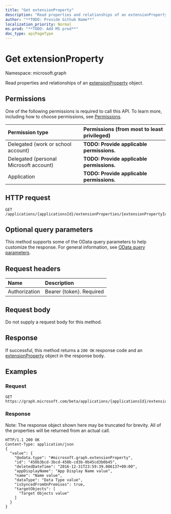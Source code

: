```yaml
---
title: "Get extensionProperty"
description: "Read properties and relationships of an extensionProperty object."
author: "**TODO: Provide Github Name**"
localization_priority: Normal
ms.prod: "**TODO: Add MS prod**"
doc_type: apiPageType
---
```


# Get extensionProperty

Namespace: microsoft.graph

Read properties and relationships of an [extensionProperty](../resources/extensionproperty.md) object.

## Permissions
One of the following permissions is required to call this API. To learn more, including how to choose permissions, see [Permissions](/concepts/permissions-reference.md).

|Permission type|Permissions (from most to least privileged)|
|:---|:---|
|Delegated (work or school account)|**TODO: Provide applicable permissions.**|
|Delegated (personal Microsoft account)|**TODO: Provide applicable permissions.**|
|Application|**TODO: Provide applicable permissions.**|

## HTTP request
<!-- {
  "blockType": "ignored"
}
-->
``` http
GET /applications/{applicationsId}/extensionProperties/{extensionPropertyId}
```

## Optional query parameters
This method supports some of the OData query parameters to help customize the response. For general information, see [OData query parameters](/graph/query-parameters).

## Request headers
|Name|Description|
|:---|:---|
|Authorization|Bearer {token}. Required|

## Request body
Do not supply a request body for this method.

## Response
If successful, this method returns a `200 OK` response code and an [extensionProperty](../resources/extensionproperty.md) object in the response body.

## Examples

### Request
<!-- {
  "blockType": "request",
  "name": "get_extensionproperty"
}
-->
``` http
GET https://graph.microsoft.com/beta/applications/{applicationsId}/extensionProperties/{extensionPropertyId}
```

### Response
Note: The response object shown here may be truncated for brevity. All of the properties will be returned from an actual call.
<!-- {
  "blockType": "response",
  "truncated": true,
  "@odata.type": "microsoft.graph.extensionProperty"
}
-->
``` http
HTTP/1.1 200 OK
Content-Type: application/json
{
  "value": {
    "@odata.type": "#microsoft.graph.extensionProperty",
    "id": "450b3bcd-3bcd-450b-cd3b-0b45cd3b0b45",
    "deletedDateTime": "2016-12-31T23:59:39.086137+00:00",
    "appDisplayName": "App Display Name value",
    "name": "Name value",
    "dataType": "Data Type value",
    "isSyncedFromOnPremises": true,
    "targetObjects": [
      "Target Objects value"
    ]
  }
}
```

